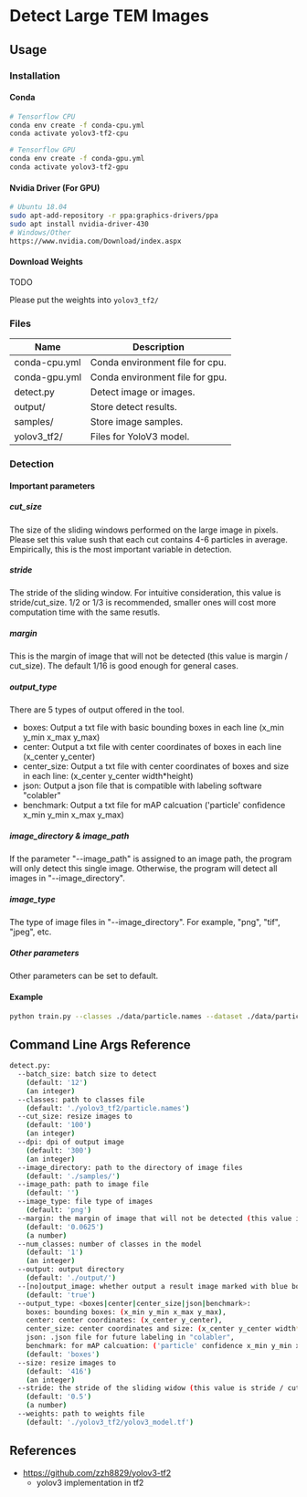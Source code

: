 # Detect Large TEM Images

## Usage

### Installation

#### Conda 

```bash
# Tensorflow CPU
conda env create -f conda-cpu.yml
conda activate yolov3-tf2-cpu

# Tensorflow GPU
conda env create -f conda-gpu.yml
conda activate yolov3-tf2-gpu
```

#### Nvidia Driver (For GPU)

```bash
# Ubuntu 18.04
sudo apt-add-repository -r ppa:graphics-drivers/ppa
sudo apt install nvidia-driver-430
# Windows/Other
https://www.nvidia.com/Download/index.aspx
```

#### Download Weights

TODO

Please put the weights into `yolov3_tf2/`

### Files

| Name          | Description                     |
| ------------- | ------------------------------- |
| conda-cpu.yml | Conda environment file for cpu. |
| conda-gpu.yml | Conda environment file for gpu. |
| detect.py     | Detect image or images.         |
| output/       | Store detect results.           |
| samples/      | Store image samples.            |
| yolov3_tf2/   | Files for YoloV3 model.         |

### Detection

#### Important parameters

##### cut_size

The size of the sliding windows performed on the large image in pixels. Please set this value sush that each cut contains 4-6 particles in average. Empirically, this is the most important variable in detection. 

##### stride

The stride of the sliding window. For intuitive consideration, this value is stride/cut_size. 1/2 or 1/3 is recommended, smaller ones will cost more computation time with the same resutls. 

##### margin

This is the margin of image that will not be detected (this value is margin / cut_size). The default 1/16 is good enough for general cases. 

##### output_type

There are 5 types of output offered in the tool. 

- boxes: Output a txt file with basic bounding boxes in each line (x_min y_min x_max y_max)
- center: Output a txt file with center coordinates of boxes in each line (x_center y_center)
- center_size: Output a txt file with center coordinates of boxes and size in each line: (x_center y_center width*height)
- json: Output a json file that is compatible with labeling software "colabler"
- benchmark: Output a txt file for mAP calcuation ('particle' confidence x_min y_min x_max y_max)

##### image_directory & image_path

If the parameter "--image_path" is assigned to an image path, the program will only detect this single image. Otherwise, the program will detect all images in "--image_directory".

##### image_type

The type of image files in "--image_directory". For example, "png", "tif", "jpeg", etc. 

##### Other parameters

Other parameters can be set to default.

#### Example 

```bash
python train.py --classes ./data/particle.names --dataset ./data/particle_train.tfrecord --val_dataset ./data/particle_val.tfrecord --epochs 25 --learning_rate 1e-4 --num_classes 1 --transfer darknet --weights ./checkpoints/yolov3.tf --weights_num_classes 80
```

## Command Line Args Reference

```bash
detect.py:
  --batch_size: batch size to detect
    (default: '12')
    (an integer)
  --classes: path to classes file
    (default: './yolov3_tf2/particle.names')
  --cut_size: resize images to
    (default: '100')
    (an integer)
  --dpi: dpi of output image
    (default: '300')
    (an integer)
  --image_directory: path to the directory of image files
    (default: './samples/')
  --image_path: path to image file
    (default: '')
  --image_type: file type of images
    (default: 'png')
  --margin: the margin of image that will not be detected (this value is margin / cut_size)
    (default: '0.0625')
    (a number)
  --num_classes: number of classes in the model
    (default: '1')
    (an integer)
  --output: output directory
    (default: './output/')
  --[no]output_image: whether output a result image marked with blue boxes
    (default: 'true')
  --output_type: <boxes|center|center_size|json|benchmark>: 
    boxes: bounding boxes: (x_min y_min x_max y_max),
    center: center coordinates: (x_center y_center), 
    center_size: center coordinates and size: (x_center y_center width*height), 
    json: .json file for future labeling in "colabler", 
    benchmark: for mAP calcuation: ('particle' confidence x_min y_min x_max y_max)
    (default: 'boxes')
  --size: resize images to
    (default: '416')
    (an integer)
  --stride: the stride of the sliding widow (this value is stride / cut_size)
    (default: '0.5')
    (a number)
  --weights: path to weights file
    (default: './yolov3_tf2/yolov3_model.tf')
```


## References

- https://github.com/zzh8829/yolov3-tf2
    - yolov3 implementation in tf2

